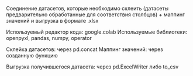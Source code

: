 Соединение датасетов, которые необходимо склеить (датасеты предварительно обработанные для соответствия столбцов) + маппинг значений и выгрузка в формате .xlsx


Используемый редактор кода: google.colab
Используемые библиотеки: openpyxl, pandas, numpy, operator

Склейка датасетов: через pd.concat
Маппинг значений: через созданную функцию

Выгрузка получившегося датасета: через pd.ExcelWriter либо to_csv
